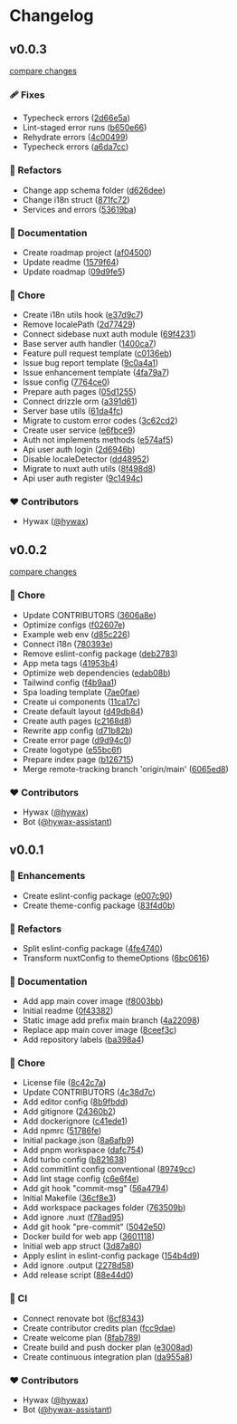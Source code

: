 # Changelog


## v0.0.3

[compare changes](https://github.com/hywax/shorter/compare/v0.0.2...v0.0.3)

### 🩹 Fixes

- Typecheck errors ([2d66e5a](https://github.com/hywax/shorter/commit/2d66e5a))
- Lint-staged error runs ([b650e66](https://github.com/hywax/shorter/commit/b650e66))
- Rehydrate errors ([4c00499](https://github.com/hywax/shorter/commit/4c00499))
- Typecheck errors ([a6da7cc](https://github.com/hywax/shorter/commit/a6da7cc))

### 💅 Refactors

- Change app schema folder ([d626dee](https://github.com/hywax/shorter/commit/d626dee))
- Change i18n struct ([871fc72](https://github.com/hywax/shorter/commit/871fc72))
- Services and errors ([53619ba](https://github.com/hywax/shorter/commit/53619ba))

### 📖 Documentation

- Create roadmap project ([af04500](https://github.com/hywax/shorter/commit/af04500))
- Update readme ([1579f64](https://github.com/hywax/shorter/commit/1579f64))
- Update roadmap ([09d9fe5](https://github.com/hywax/shorter/commit/09d9fe5))

### 🏡 Chore

- Create i18n utils hook ([e37d9c7](https://github.com/hywax/shorter/commit/e37d9c7))
- Remove localePath ([2d77429](https://github.com/hywax/shorter/commit/2d77429))
- Connect sidebase nuxt auth module ([69f4231](https://github.com/hywax/shorter/commit/69f4231))
- Base server auth handler ([1400ca7](https://github.com/hywax/shorter/commit/1400ca7))
- Feature pull request template ([c0136eb](https://github.com/hywax/shorter/commit/c0136eb))
- Issue bug report template ([9c0a4a1](https://github.com/hywax/shorter/commit/9c0a4a1))
- Issue enhancement template ([4fa79a7](https://github.com/hywax/shorter/commit/4fa79a7))
- Issue config ([7764ce0](https://github.com/hywax/shorter/commit/7764ce0))
- Prepare auth pages ([05d1255](https://github.com/hywax/shorter/commit/05d1255))
- Connect drizzle orm ([a391d61](https://github.com/hywax/shorter/commit/a391d61))
- Server base utils ([61da4fc](https://github.com/hywax/shorter/commit/61da4fc))
- Migrate to custom error codes ([3c62cd2](https://github.com/hywax/shorter/commit/3c62cd2))
- Create user service ([e6fbce9](https://github.com/hywax/shorter/commit/e6fbce9))
- Auth not implements methods ([e574af5](https://github.com/hywax/shorter/commit/e574af5))
- Api user auth login ([2d6946b](https://github.com/hywax/shorter/commit/2d6946b))
- Disable localeDetector ([dd48952](https://github.com/hywax/shorter/commit/dd48952))
- Migrate to nuxt auth utils ([8f498d8](https://github.com/hywax/shorter/commit/8f498d8))
- Api user auth register ([9c1494c](https://github.com/hywax/shorter/commit/9c1494c))

### ❤️ Contributors

- Hywax ([@hywax](http://github.com/hywax))

## v0.0.2

[compare changes](https://github.com/hywax/shorter/compare/v0.0.1...v0.0.2)

### 🏡 Chore

- Update CONTRIBUTORS ([3606a8e](https://github.com/hywax/shorter/commit/3606a8e))
- Optimize configs ([f02607e](https://github.com/hywax/shorter/commit/f02607e))
- Example web env ([d85c226](https://github.com/hywax/shorter/commit/d85c226))
- Connect i18n ([780393e](https://github.com/hywax/shorter/commit/780393e))
- Remove eslint-config package ([deb2783](https://github.com/hywax/shorter/commit/deb2783))
- App meta tags ([41953b4](https://github.com/hywax/shorter/commit/41953b4))
- Optimize web dependencies ([edab08b](https://github.com/hywax/shorter/commit/edab08b))
- Tailwind config ([f4b9aa1](https://github.com/hywax/shorter/commit/f4b9aa1))
- Spa loading template ([7ae0fae](https://github.com/hywax/shorter/commit/7ae0fae))
- Create ui components ([11ca17c](https://github.com/hywax/shorter/commit/11ca17c))
- Create default layout ([d49db84](https://github.com/hywax/shorter/commit/d49db84))
- Create auth pages ([c2168d8](https://github.com/hywax/shorter/commit/c2168d8))
- Rewrite app config ([d71b82b](https://github.com/hywax/shorter/commit/d71b82b))
- Create error page ([d9d94c0](https://github.com/hywax/shorter/commit/d9d94c0))
- Create logotype ([e55bc6f](https://github.com/hywax/shorter/commit/e55bc6f))
- Prepare index page ([b126715](https://github.com/hywax/shorter/commit/b126715))
- Merge remote-tracking branch 'origin/main' ([6065ed8](https://github.com/hywax/shorter/commit/6065ed8))

### ❤️ Contributors

- Hywax ([@hywax](http://github.com/hywax))
- Bot ([@hywax-assistant](http://github.com/hywax-assistant))

## v0.0.1


### 🚀 Enhancements

- Create eslint-config package ([e007c90](https://github.com/hywax/shorter/commit/e007c90))
- Create theme-config package ([83f4d0b](https://github.com/hywax/shorter/commit/83f4d0b))

### 💅 Refactors

- Split eslint-config package ([4fe4740](https://github.com/hywax/shorter/commit/4fe4740))
- Transform nuxtConfig to themeOptions ([6bc0616](https://github.com/hywax/shorter/commit/6bc0616))

### 📖 Documentation

- Add app main cover image ([f8003bb](https://github.com/hywax/shorter/commit/f8003bb))
- Initial readme ([0f43382](https://github.com/hywax/shorter/commit/0f43382))
- Static image add prefix main branch ([4a22098](https://github.com/hywax/shorter/commit/4a22098))
- Replace app main cover image ([8ceef3c](https://github.com/hywax/shorter/commit/8ceef3c))
- Add repository labels ([ba398a4](https://github.com/hywax/shorter/commit/ba398a4))

### 🏡 Chore

- License file ([8c42c7a](https://github.com/hywax/shorter/commit/8c42c7a))
- Update CONTRIBUTORS ([4c38d7c](https://github.com/hywax/shorter/commit/4c38d7c))
- Add editor config ([8b9fbdd](https://github.com/hywax/shorter/commit/8b9fbdd))
- Add gitignore ([24360b2](https://github.com/hywax/shorter/commit/24360b2))
- Add dockerignore ([c41ede1](https://github.com/hywax/shorter/commit/c41ede1))
- Add npmrc ([51786fe](https://github.com/hywax/shorter/commit/51786fe))
- Initial package.json ([8a6afb9](https://github.com/hywax/shorter/commit/8a6afb9))
- Add pnpm workspace ([dafc754](https://github.com/hywax/shorter/commit/dafc754))
- Add turbo config ([b821638](https://github.com/hywax/shorter/commit/b821638))
- Add commitlint config conventional ([89749cc](https://github.com/hywax/shorter/commit/89749cc))
- Add lint stage config ([c6e6f4e](https://github.com/hywax/shorter/commit/c6e6f4e))
- Add git hook "commit-msg" ([56a4794](https://github.com/hywax/shorter/commit/56a4794))
- Initial Makefile ([36cf8e3](https://github.com/hywax/shorter/commit/36cf8e3))
- Add workspace packages folder ([763509b](https://github.com/hywax/shorter/commit/763509b))
- Add ignore .nuxt ([f78ad95](https://github.com/hywax/shorter/commit/f78ad95))
- Add git hook "pre-commit" ([5042e50](https://github.com/hywax/shorter/commit/5042e50))
- Docker build for web app ([3601118](https://github.com/hywax/shorter/commit/3601118))
- Initial web app struct ([3d87a80](https://github.com/hywax/shorter/commit/3d87a80))
- Apply eslint in eslint-config package ([154b4d9](https://github.com/hywax/shorter/commit/154b4d9))
- Add ignore .output ([2278d58](https://github.com/hywax/shorter/commit/2278d58))
- Add release script ([88e44d0](https://github.com/hywax/shorter/commit/88e44d0))

### 🤖 CI

- Connect renovate bot ([6cf8343](https://github.com/hywax/shorter/commit/6cf8343))
- Create contributor credits plan ([fcc9dae](https://github.com/hywax/shorter/commit/fcc9dae))
- Create welcome plan ([8fab789](https://github.com/hywax/shorter/commit/8fab789))
- Create build and push docker plan ([e3008ad](https://github.com/hywax/shorter/commit/e3008ad))
- Create continuous integration plan ([da955a8](https://github.com/hywax/shorter/commit/da955a8))

### ❤️ Contributors

- Hywax ([@hywax](http://github.com/hywax))
- Bot ([@hywax-assistant](http://github.com/hywax-assistant))

